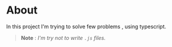 # About
In this project I'm trying to solve few problems , using typescript.

> **Note** : _I'm try not to write `.js` files._

